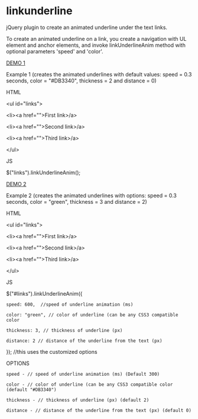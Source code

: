 # linkunderline
jQuery plugin to create an animated underline under the text links.

To create an animated underline on a link, you create a navigation with UL element and anchor elements, and invoke linkUnderlineAnim method with optional parameters 'speed' and 'color'.

<a href="http://www.vasil.cf/linkunderanim/demo1.html">DEMO 1</a>

Example 1 (creates the animated underlines with default values: speed = 0.3 seconds, color = "#DB3340", thickness = 2 and distance = 0)

HTML

&lt;ul id="links"&gt;

&lt;li><a href=""&gt;First link&gt;/a&gt;

&lt;li><a href=""&gt;Second link&gt;/a&gt;

&lt;li><a href=""&gt;Third link&gt;/a&gt;

&lt;/ul&gt;


JS

$("links").linkUnderlineAnim();


<a href="http://www.vasil.cf/linkunderanim/demo1.html">DEMO 2</a>

Example 2 (creates the animated underlines with options: speed = 0.3 seconds, color = "green", thickness = 3 and distance = 2)

HTML

&lt;ul id="links"&gt;

&lt;li><a href=""&gt;First link&gt;/a&gt;

&lt;li><a href=""&gt;Second link&gt;/a&gt;

&lt;li><a href=""&gt;Third link&gt;/a&gt;

&lt;/ul&gt;


JS

$("#links").linkUnderlineAnim({

	speed: 600,  //speed of underline animation (ms)
     
	color: "green", // color of underline (can be any CSS3 compatible color
      
	thickness: 3, // thickness of underline (px)
      
	distance: 2 // distance of the underline from the text (px)
      
}); //this uses the customized options



OPTIONS

	speed - // speed of underline animation (ms) (Default 300)
        
	color - // color of underline (can be any CSS3 compatible color (default "#DB3340")
        
	thickness - // thickness of underline (px) (default 2)
        
	distance - // distance of the underline from the text (px) (default 0)
        
        
